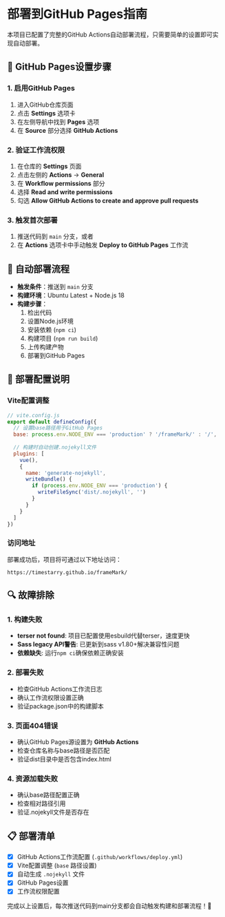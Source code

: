 # 部署到GitHub Pages指南

本项目已配置了完整的GitHub Actions自动部署流程，只需要简单的设置即可实现自动部署。

## 🔧 GitHub Pages设置步骤

### 1. 启用GitHub Pages
1. 进入GitHub仓库页面
2. 点击 **Settings** 选项卡
3. 在左侧导航中找到 **Pages** 选项
4. 在 **Source** 部分选择 **GitHub Actions**

### 2. 验证工作流权限
1. 在仓库的 **Settings** 页面
2. 点击左侧的 **Actions** → **General**
3. 在 **Workflow permissions** 部分
4. 选择 **Read and write permissions**
5. 勾选 **Allow GitHub Actions to create and approve pull requests**

### 3. 触发首次部署
1. 推送代码到 `main` 分支，或者
2. 在 **Actions** 选项卡中手动触发 **Deploy to GitHub Pages** 工作流

## 🚀 自动部署流程

- **触发条件**：推送到 `main` 分支
- **构建环境**：Ubuntu Latest + Node.js 18
- **构建步骤**：
  1. 检出代码
  2. 设置Node.js环境
  3. 安装依赖 (`npm ci`)
  4. 构建项目 (`npm run build`)
  5. 上传构建产物
  6. 部署到GitHub Pages

## 📝 部署配置说明

### Vite配置调整
```javascript
// vite.config.js
export default defineConfig({
  // 设置base路径用于GitHub Pages
  base: process.env.NODE_ENV === 'production' ? '/frameMark/' : '/',
  
  // 构建时自动创建.nojekyll文件
  plugins: [
    vue(),
    {
      name: 'generate-nojekyll',
      writeBundle() {
        if (process.env.NODE_ENV === 'production') {
          writeFileSync('dist/.nojekyll', '')
        }
      }
    }
  ]
})
```

### 访问地址
部署成功后，项目将可通过以下地址访问：
```
https://timestarry.github.io/frameMark/
```

## 🔍 故障排除

### 1. 构建失败
- **terser not found**: 项目已配置使用esbuild代替terser，速度更快
- **Sass legacy API警告**: 已更新到sass v1.80+解决兼容性问题
- **依赖缺失**: 运行`npm ci`确保依赖正确安装

### 2. 部署失败
- 检查GitHub Actions工作流日志
- 确认工作流权限设置正确
- 验证package.json中的构建脚本

### 3. 页面404错误
- 确认GitHub Pages源设置为 **GitHub Actions**
- 检查仓库名称与base路径是否匹配
- 验证dist目录中是否包含index.html

### 4. 资源加载失败
- 确认base路径配置正确
- 检查相对路径引用
- 验证.nojekyll文件是否存在

## 📋 部署清单

- [x] GitHub Actions工作流配置 (`.github/workflows/deploy.yml`)
- [x] Vite配置调整 (`base` 路径设置)
- [x] 自动生成 `.nojekyll` 文件
- [x] GitHub Pages设置
- [x] 工作流权限配置

完成以上设置后，每次推送代码到main分支都会自动触发构建和部署流程！🎉 